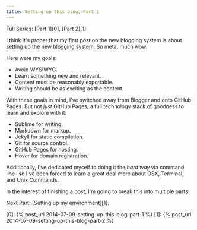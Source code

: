 ```yaml
---
title: Setting up this blog, Part 1
---
```


Full Series: [Part 1][0], [Part 2][1]

I think it's proper that my first post on the new blogging system is about setting up the new blogging system. So meta, much wow.

Here were my goals:

* Avoid WYSIWYG.
* Learn something new and relevant.
* Content must be reasonably exportable.
* Writing should be as exciting as the content.

With these goals in mind, I've switched away from Blogger and onto GitHub Pages. But not _just_ GitHub Pages, a full technology stack of goodness to learn and explore with it:

* Sublime for writing.
* Markdown for markup.
* Jekyll for static compilation.
* Git for source control.
* GitHub Pages for hosting.
* Hover for domain registration.

Additionally, I've dedicated myself to doing it the _hard way_ via command line- so I've been forced to learn a great deal more about OSX, Terminal, and Unix Commands. 

In the interest of finishing a post, I'm going to break this into multiple parts. 

Next Part: [Setting up my environment][1].


[0]: {% post_url 2014-07-09-setting-up-this-blog-part-1 %}
[1]: {% post_url 2014-07-09-setting-up-this-blog-part-2 %}